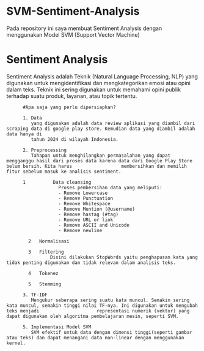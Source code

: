# SVM-Sentiment-Analysis
Pada repository ini saya membuat Sentiment Analysis dengan menggunakan Model SVM (Support Vector Machine)

# Sentiment Analysis
Sentiment Analysis adalah Teknik (Natural Language Processing, NLP) yang digunakan untuk mengidentifikasi dan mengkategorikan emosi atau opini dalam teks. Teknik ini sering digunakan untuk memahami opini publik terhadap suatu produk, layanan, atau topik tertentu.


          #Apa saja yang perlu dipersiapkan?
          
          1. Data 
             yang digunakan adalah data review aplikasi yang diambil dari scraping data di google play store. Kemudian data yang diambil adalah data hanya di 
             tahun 2024 di wilayah Indonesia.

          2. Preprocessing 
             Tahapan untuk menghilangkan permasalahan yang dapat mengganggu hasil dari proses data karena data dari Google Play Store belum bersih. Kita harus                  membersihkan dan memilih fitur sebelum masuk ke analisis sentiment.

          1          Data cleansing 
                       Proses pembersihan data yang meliputi:
                       - Remove Lowercase
                       - Remove Punctuation
                       - Remove Whitespace
                       - Remove Mention (@username)
                       - Remove hastag (#tag)
                       - Remove URL or link
                       - Remove ASCII and Unicode
                       - Remove newline
  
            2	Normalisasi 

            3	Filtering
                    Disini dilakukan StopWords yaitu penghapusan kata yang tidak penting digunakan dan tidak relevan dalam analisis teks.

            4	Tokenez

            5	Stemming

          3. TF-IDF
             Mengukur seberapa sering suatu kata muncul. Semakin sering kata muncul, semakin tinggi nilai TF-nya. Ini digunakan untuk mengubah teks menjadi                     representasi numerik (vektor) yang dapat digunakan oleh algoritma pembelajaran mesin, seperti SVM.

          5. Implementasi Model SVM
             SVM efektif untuk data dengan dimensi tinggi(seperti gambar atau teks) dan dapat menangani data non-linear dengan menggunakan kernel.




